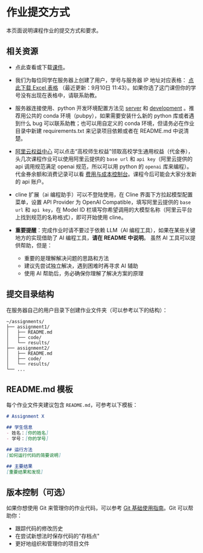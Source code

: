 # 作业提交方式

本页面说明课程作业的提交方式和要求。

## 相关资源

- 点此查看或下载[课件](../course/slides)。

- 我们为每位同学在服务器上创建了用户，学号与服务器 IP 地址对应表格： 
<a href="/students_server_assignment.xlsx" download="students_server_assignment.xlsx">点此下载 Excel 表格</a> （最近更新：9月10日 11:43）。如果你选了这门课但你的学号没有出现在表格中，请联系助教。

- 服务器连接使用、python 开发环境配置方法见 [server](../setup/server) 和 [development](../setup/development) 。推荐用公共的 conda 环境（pubpy），如果需要安装什么新的 python 库或者遇到什么 bug 可以联系助教；也可以用自定义的 conda 环境，但请务必在作业目录中新建 requirements.txt 来记录项目依赖或者在 README.md 中说清楚。

- <a href="https://www.aliyun.com/benefit/">阿里云权益中心</a> 可以点击“高校师生权益”领取高校学生通用权益（代金券），头几次课程作业可以使用阿里云提供的 `base url` 和 `api key`（阿里云提供的 api 调用规范满足 openai 规范，所以可以用 python 的 `openai` 库来编程）。代金券余额和消费记录可以看 <a href="https://billing-cost.console.aliyun.com/">费用与成本控制台</a>。课程今后可能会大家分发新的 api 账户。

- cline 扩展（ai 编程助手）可以不登陆使用，在 Cline 界面下方拉起模型配置菜单，设置 API Provider 为 OpenAI Compatible，填写阿里云提供的 `base url` 和 `api key`，在 Model ID 栏填写你希望调用的大模型名称（阿里云平台上找到规范的名称格式），即可开始使用 cline。

- **重要提醒**：完成作业时请不要过于依赖 LLM（AI 编程工具），如果在某些关键地方的实现借助了 AI 编程工具，**请在 README 中说明**。
    虽然 AI 工具可以提供帮助，但是：

  - 重要的是理解解决问题的思路和方法
  - 建议先尝试独立解决，遇到困难时再寻求 AI 辅助
  - 使用 AI 帮助后，务必确保你理解了解决方案的原理


## 提交目录结构

在服务器自己的用户目录下创建作业文件夹（可以参考以下的结构）：

```
~/assignments/
├── assignment1/
│   ├── README.md
│   ├── code/
│   └── results/
├── assignment2/
│   ├── README.md
│   ├── code/
│   └── results/
└── ...
```

## README.md 模板

每个作业文件夹建议包含 `README.md`，可参考以下模板：

```markdown
# Assignment X

## 学生信息
- 姓名：[你的姓名]
- 学号：[你的学号]

## 运行方法
[如何运行代码的简要说明]

## 主要结果
[重要结果和发现]
```

## 版本控制（可选）

如果你想使用 Git 来管理你的作业代码，可以参考 [Git 基础使用指南](../computer-basic/git-usage.md)。Git 可以帮助你：

- 跟踪代码的修改历史
- 在尝试新想法时保存代码的"存档点"
- 更好地组织和管理你的项目文件
